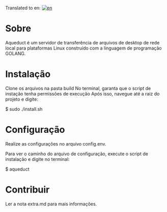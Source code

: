 Translated to en:
[![en](https://img.shields.io/badge/lang-en-red.svg)](https://github.com/Noeeekr/aqueduct/blob/master/readme.md)

# Sobre
Aqueduct é um servidor de transferência de arquivos de desktop de rede local para plataformas Linux construído com a linguagem de programação GOLANG.

# Instalação

Clone os arquivos na pasta build
No terminal, garanta que o script de instação tenha permissões de execução
Após isso, navegue até a raiz do projeto e digite:

$ sudo ./install.sh

# Configuração
Realize as configurações no arquivo config.env.

Para ver o caminho do arquivo de configuração, execute o script de instalação e digite no terminal:

$ aqueduct

# Contribuir
Ler a nota extra.md para mais informações.
